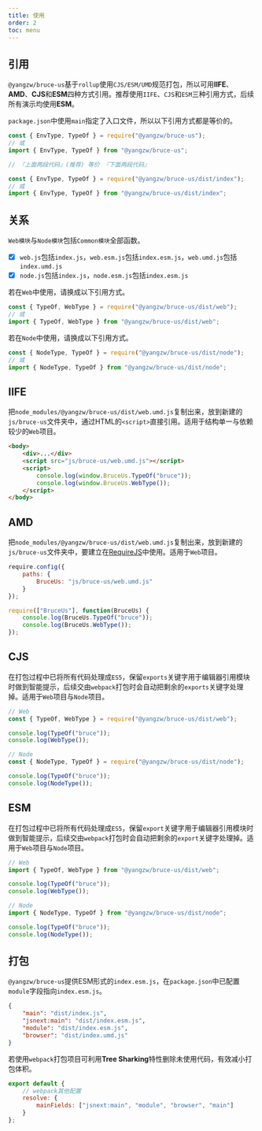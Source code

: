 ```yaml
---
title: 使用
order: 2
toc: menu
---
```


## 引用

`@yangzw/bruce-us`基于`rollup`使用`CJS/ESM/UMD`规范打包，所以可用**IIFE**、**AMD**、**CJS**和**ESM**四种方式引用。推荐使用`IIFE`、`CJS`和`ESM`三种引用方式，后续所有演示均使用**ESM**。

`package.json`中使用`main`指定了入口文件，所以以下引用方式都是等价的。

```js
const { EnvType, TypeOf } = require("@yangzw/bruce-us");
// 或
import { EnvType, TypeOf } from "@yangzw/bruce-us";

// 『上面两段代码』(推荐) 等价 『下面两段代码』

const { EnvType, TypeOf } = require("@yangzw/bruce-us/dist/index");
// 或
import { EnvType, TypeOf } from "@yangzw/bruce-us/dist/index";
```

## 关系

`Web模块`与`Node模块`包括`Common模块`全部函数。

- [x] `web.js`包括`index.js`，`web.esm.js`包括`index.esm.js`，`web.umd.js`包括`index.umd.js`
- [x] `node.js`包括`index.js`，`node.esm.js`包括`index.esm.js`

若在`Web`中使用，请换成以下引用方式。

```js
const { TypeOf, WebType } = require("@yangzw/bruce-us/dist/web");
// 或
import { TypeOf, WebType } from "@yangzw/bruce-us/dist/web";
```

若在`Node`中使用，请换成以下引用方式。

```js
const { NodeType, TypeOf } = require("@yangzw/bruce-us/dist/node");
// 或
import { NodeType, TypeOf } from "@yangzw/bruce-us/dist/node";
```

## IIFE

把`node_modules/@yangzw/bruce-us/dist/web.umd.js`复制出来，放到新建的`js/bruce-us`文件夹中，通过HTML的`<script>`直接引用。适用于结构单一与依赖较少的`Web`项目。

```html
<body>
	<div>...</div>
	<script src="js/bruce-us/web.umd.js"></script>
	<script>
		console.log(window.BruceUs.TypeOf("bruce"));
		console.log(window.BruceUs.WebType());
	</script>
</body>
```

## AMD

把`node_modules/@yangzw/bruce-us/dist/web.umd.js`复制出来，放到新建的`js/bruce-us`文件夹中，要建立在[RequireJS](https://github.com/requirejs/requirejs)中使用。适用于`Web`项目。

```js
require.config({
	paths: {
		BruceUs: "js/bruce-us/web.umd.js"
	}
});

require(["BruceUs"], function(BruceUs) {
	console.log(BruceUs.TypeOf("bruce"));
	console.log(BruceUs.WebType());
});
```

## CJS

在打包过程中已将所有代码处理成`ES5`，保留`exports`关键字用于编辑器引用模块时做到智能提示，后续交由`webpack`打包时会自动把剩余的`exports`关键字处理掉。适用于`Web`项目与`Node`项目。

```js
// Web
const { TypeOf, WebType } = require("@yangzw/bruce-us/dist/web");

console.log(TypeOf("bruce"));
console.log(WebType());
```

```js
// Node
const { NodeType, TypeOf } = require("@yangzw/bruce-us/dist/node");

console.log(TypeOf("bruce"));
console.log(NodeType());
```

## ESM

在打包过程中已将所有代码处理成`ES5`，保留`export`关键字用于编辑器引用模块时做到智能提示，后续交由`webpack`打包时会自动把剩余的`export`关键字处理掉。适用于`Web`项目与`Node`项目。

```js
// Web
import { TypeOf, WebType } from "@yangzw/bruce-us/dist/web";

console.log(TypeOf("bruce"));
console.log(WebType());
```

```js
// Node
import { NodeType, TypeOf } from "@yangzw/bruce-us/dist/node";

console.log(TypeOf("bruce"));
console.log(NodeType());
```

## 打包

`@yangzw/bruce-us`提供ESM形式的`index.esm.js`，在`package.json`中已配置`module`字段指向`index.esm.js`。

```json
{
	"main": "dist/index.js",
	"jsnext:main": "dist/index.esm.js",
	"module": "dist/index.esm.js",
	"browser": "dist/index.umd.js"
}
```

若使用`webpack`打包项目可利用**Tree Sharking**特性删除未使用代码，有效减小打包体积。

```js
export default {
	// webpack其他配置
	resolve: {
		mainFields: ["jsnext:main", "module", "browser", "main"]
	}
};
```